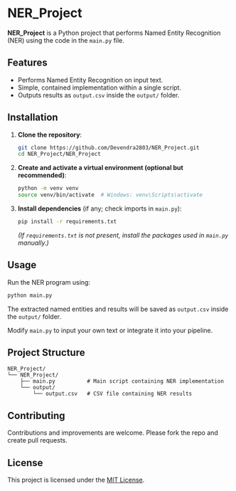 # NER_Project

**NER_Project** is a Python project that performs Named Entity Recognition (NER) using the code in the `main.py` file.

## Features

- Performs Named Entity Recognition on input text.
- Simple, contained implementation within a single script.
- Outputs results as `output.csv` inside the `output/` folder.

## Installation

1. **Clone the repository**:

   ```bash
   git clone https://github.com/Devendra2803/NER_Project.git
   cd NER_Project/NER_Project
   ```

2. **Create and activate a virtual environment (optional but recommended)**:

   ```bash
   python -m venv venv
   source venv/bin/activate  # Windows: venv\Scripts\activate
   ```

3. **Install dependencies** (if any; check imports in `main.py`):

   ```bash
   pip install -r requirements.txt
   ```

   *(If `requirements.txt` is not present, install the packages used in `main.py` manually.)*

## Usage

Run the NER program using:

```bash
python main.py
```

The extracted named entities and results will be saved as `output.csv` inside the `output/` folder.

Modify `main.py` to input your own text or integrate it into your pipeline.

## Project Structure

```
NER_Project/
└── NER_Project/
    ├── main.py          # Main script containing NER implementation
    └── output/
        └── output.csv   # CSV file containing NER results
```

## Contributing

Contributions and improvements are welcome. Please fork the repo and create pull requests.

## License

This project is licensed under the [MIT License](LICENSE).
